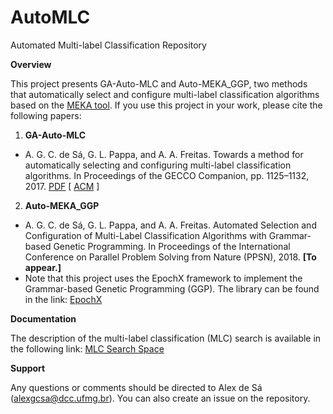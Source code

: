 # AutoMLC
Automated Multi-label Classification Repository

**Overview**

This project presents GA-Auto-MLC and Auto-MEKA_GGP, two methods that automatically select and configure multi-label classification algorithms based on the [MEKA tool](http://waikato.github.io/meka/). If you use this project in your work, please cite the following papers:

1. **GA-Auto-MLC**

  - A. G. C. de Sá, G. L. Pappa, and A. A. Freitas. Towards a method for automatically selecting and configuring multi-label classification algorithms. In Proceedings of the GECCO Companion, pp. 1125–1132, 2017.  [PDF](https://www.cs.kent.ac.uk/people/staff/aaf/pub_papers.dir/GECCO-2017-ECADA-Wksp-de-Sa.pdf)  [ [ACM](https://dl.acm.org/citation.cfm?id=3082053) ]

2. **Auto-MEKA_GGP**

  - A. G. C. de Sá, G. L. Pappa, and A. A. Freitas. Automated Selection and Configuration of Multi-Label Classification Algorithms with Grammar-based Genetic Programming. In Proceedings of the  International Conference on Parallel Problem Solving from Nature (PPSN), 2018. **[To appear.]**
  - Note that this project uses the EpochX framework to implement the Grammar-based Genetic Programming (GGP). The library can be found in the link: [EpochX](https://www.epochx.org/) 
  
  

**Documentation**

The description of the multi-label classification (MLC) search is available in the following link: [MLC Search Space](https://github.com/laic-ufmg/automlc/blob/master/PPSN/MLC-SearchSpace.pdf)



**Support**

Any questions or comments should be directed to Alex de Sá (alexgcsa@dcc.ufmg.br). You can also create an issue on the repository.

